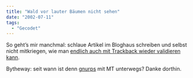 ```yaml
---
title: "Wald vor lauter Bäumen nicht sehen"
date: "2002-07-11"
tags:
  - "Gecodet"
---
```


So geht’s mir manchmal: schlaue Artikel im Bloghaus schreiben und selbst nicht mitkriegen, wie man [endlich auch mit Trackback wieder validieren kann](http://www.gnurps.de/archives/000409.html#000409).

Bytheway: seit wann ist denn [gnurps](http://www.gnurps.de/) mit MT unterwegs? Danke dorthin.
